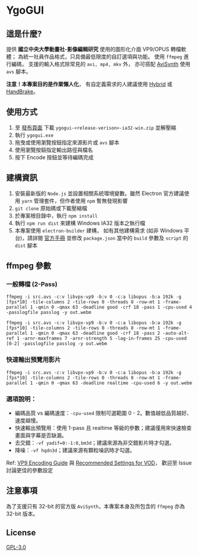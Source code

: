 # YgoGUI

## 這是什麼?
提供 **國立中央大學動畫社-影像編輯研究** 使用的圖形化介面 VP9/OPUS 轉檔軟體；
為統一社員作品格式，只具備最低限度的自訂選項與功能。
使用 `ffmpeg` 進行編碼，
支援的輸入格式除常見的 `avi, mp4, mkv` 外，
亦可搭配 [AviSynth](http://avisynth.nl/index.php/Main_Page) 使用 `avs` 腳本。


**注意！本專案目的是作業懶人化**，
有自定義需求的人建議使用 [Hybrid](http://www.selur.de/)
或 [HandBrake](https://handbrake.fr/)。


## 使用方式
1. 至 [發布頁面](https://github.com/ytingyeu/ygogui/releases)
   下載 `ygogui-<release-verison>-ia32-win.zip` 並解壓縮
2. 執行 `ygogui.exe`
3. 拖曳或使用瀏覽按鈕指定來源影片或 `avs` 腳本
4. 使用瀏覽按鈕指定輸出路徑與檔名
5. 按下 Encode 按鈕並等待編碼完成

## 建構資訊
1. 安裝最新版的 `Node.js` 並設置相關系統環境變數。雖然 Electron 官方建議使用 `yarn` 管理套件，但作者使用 `npm` 暫無發現影響
2. `git clone` 原始碼或下載壓縮檔
3. 於專案根目錄中，執行 `npm install`
4. 執行 `npm run dist` 來建構 Windows IA32 版本之執行檔
5. 本專案使用 `electron-builder` 建構，
   如有其他建構需求 (如非 Windows 平台)，請詳閱 [官方手冊](https://www.electron.build/configuration/configuration)
   並修改 `package.json` 當中的 `build` 參數及 `script` 的 `dist` 腳本

## ffmpeg 參數
### 一般轉檔 (2-Pass)
```
ffmpeg -i src.avs -c:v libvpx-vp9 -b:v 0 -c:a libopus -b:a 192k -g [fps*10] -tile-columns 2 -tile-rows 0 -threads 8 -row-mt 1 -frame-parallel 1 -qmin 0 -qmax 63 -deadline good -crf 18 -pass 1 -cpu-used 4 -passlogfile passlog -y out.webm
```
```
ffmpeg -i src.avs -c:v libvpx-vp9 -b:v 0 -c:a libopus -b:a 192k -g [fps*10] -tile-columns 2 -tile-rows 0 -threads 8 -row-mt 1 -frame-parallel 1 -qmin 0 -qmax 63 -deadline good -crf 18 -pass 2 -auto-alt-ref 1 -arnr-maxframes 7 -arnr-strength 5 -lag-in-frames 25 -cpu-used [0-2] -passlogfile passlog -y out.webm
```

### 快速輸出預覽用影片
```
ffmpeg -i src.avs -c:v libvpx-vp9 -b:v 0 -c:a libopus -b:a 192k -g [fps*10] -tile-columns 2 -tile-rows 0 -threads 8 -row-mt 1 -frame-parallel 1 -qmin 0 -qmax 63 -deadline realtime -cpu-used 6 -y out.webm
```

### 選項說明：
- 編碼品質 vs 編碼速度：`-cpu-used` 限制可選範圍 0 - 2。數值越低品質越好、速度越慢。
- 快速輸出預覽用：使用 1-pass 且 realtime 等級的參數；建議僅用來快速檢查畫面與字幕是否缺漏。
- 去交錯：`-vf yadif=0:-1:0,bm3d`；建議來源為非交錯影片時才勾選。
- 降噪：`-vf hqdn3d`；建議來源有顆粒噪訊時才勾選。


Ref: [VP9 Encoding Guide](http://wiki.webmproject.org/ffmpeg/vp9-encoding-guide) 與
[Recommended Settings for VOD](https://developers.google.com/media/vp9/settings/vod/)，
歡迎至 Issue 討論更佳的參數設定


## 注意事項
為了支援只有 32-bit 的官方版 `AviSynth`，本專案本身及所包含的 `ffmpeg` 亦為 32-bit 版本。


## License
[GPL-3.0](LICENSE.md)


